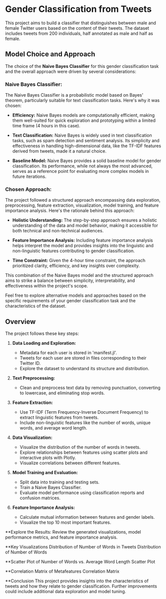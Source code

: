 # Gender Classification from Tweets

This project aims to build a classifier that distinguishes between male and female Twitter users based on the content of their tweets. The dataset includes tweets from 200 individuals, half annotated as male and half as female.

## Model Choice and Approach

The choice of the **Naive Bayes Classifier** for this gender classification task and the overall approach were driven by several considerations:

### Naive Bayes Classifier:
The Naive Bayes Classifier is a probabilistic model based on Bayes' theorem, particularly suitable for text classification tasks. Here's why it was chosen:

- **Efficiency:** Naive Bayes models are computationally efficient, making them well-suited for quick exploration and prototyping within a limited time frame (4 hours in this case).
  
- **Text Classification:** Naive Bayes is widely used in text classification tasks, such as spam detection and sentiment analysis. Its simplicity and effectiveness in handling high-dimensional data, like the TF-IDF features derived from tweets, made it a natural choice.

- **Baseline Model:** Naive Bayes provides a solid baseline model for gender classification. Its performance, while not always the most advanced, serves as a reference point for evaluating more complex models in future iterations.

### Chosen Approach:

The project followed a structured approach encompassing data exploration, preprocessing, feature extraction, visualization, model training, and feature importance analysis. Here's the rationale behind this approach:

- **Holistic Understanding:** The step-by-step approach ensures a holistic understanding of the data and model behavior, making it accessible for both technical and non-technical audiences.

- **Feature Importance Analysis:** Including feature importance analysis helps interpret the model and provides insights into the linguistic and non-linguistic features contributing to gender classification.

- **Time Constraint:** Given the 4-hour time constraint, the approach prioritized clarity, efficiency, and key insights over complexity.

This combination of the Naive Bayes model and the structured approach aims to strike a balance between simplicity, interpretability, and effectiveness within the project's scope.

Feel free to explore alternative models and approaches based on the specific requirements of your gender classification task and the characteristics of the dataset.

## Overview

The project follows these key steps:

1. **Data Loading and Exploration:**
   - Metadata for each user is stored in 'manifest.jl'.
   - Tweets for each user are stored in files corresponding to their Twitter ID.
   - Explore the dataset to understand its structure and distribution.

2. **Text Preprocessing:**
   - Clean and preprocess text data by removing punctuation, converting to lowercase, and eliminating stop words.

3. **Feature Extraction:**
   - Use TF-IDF (Term Frequency-Inverse Document Frequency) to extract linguistic features from tweets.
   - Include non-linguistic features like the number of words, unique words, and average word length.

4. **Data Visualization:**
   - Visualize the distribution of the number of words in tweets.
   - Explore relationships between features using scatter plots and interactive plots with Plotly.
   - Visualize correlations between different features.

5. **Model Training and Evaluation:**
   - Split data into training and testing sets.
   - Train a Naive Bayes Classifier.
   - Evaluate model performance using classification reports and confusion matrices.

6. **Feature Importance Analysis:**
   - Calculate mutual information between features and gender labels.
   - Visualize the top 10 most important features.



**Explore the Results:
Review the generated visualizations, model performance metrics, and feature importance analysis.

**Key Visualizations
Distribution of Number of Words in Tweets
Distribution of Number of Words

**Scatter Plot of Number of Words vs. Average Word Length
Scatter Plot

**Correlation Matrix of Metafeatures
Correlation Matrix

**Conclusion
This project provides insights into the characteristics of tweets and how they relate to gender classification. Further improvements could include additional data exploration and model tuning.
